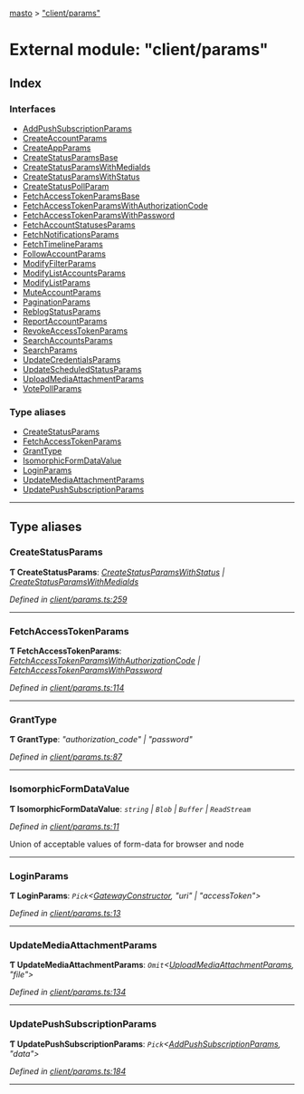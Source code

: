 [masto](../README.md) > ["client/params"](../modules/_client_params_.md)

# External module: "client/params"

## Index

### Interfaces

* [AddPushSubscriptionParams](../interfaces/_client_params_.addpushsubscriptionparams.md)
* [CreateAccountParams](../interfaces/_client_params_.createaccountparams.md)
* [CreateAppParams](../interfaces/_client_params_.createappparams.md)
* [CreateStatusParamsBase](../interfaces/_client_params_.createstatusparamsbase.md)
* [CreateStatusParamsWithMediaIds](../interfaces/_client_params_.createstatusparamswithmediaids.md)
* [CreateStatusParamsWithStatus](../interfaces/_client_params_.createstatusparamswithstatus.md)
* [CreateStatusPollParam](../interfaces/_client_params_.createstatuspollparam.md)
* [FetchAccessTokenParamsBase](../interfaces/_client_params_.fetchaccesstokenparamsbase.md)
* [FetchAccessTokenParamsWithAuthorizationCode](../interfaces/_client_params_.fetchaccesstokenparamswithauthorizationcode.md)
* [FetchAccessTokenParamsWithPassword](../interfaces/_client_params_.fetchaccesstokenparamswithpassword.md)
* [FetchAccountStatusesParams](../interfaces/_client_params_.fetchaccountstatusesparams.md)
* [FetchNotificationsParams](../interfaces/_client_params_.fetchnotificationsparams.md)
* [FetchTimelineParams](../interfaces/_client_params_.fetchtimelineparams.md)
* [FollowAccountParams](../interfaces/_client_params_.followaccountparams.md)
* [ModifyFilterParams](../interfaces/_client_params_.modifyfilterparams.md)
* [ModifyListAccountsParams](../interfaces/_client_params_.modifylistaccountsparams.md)
* [ModifyListParams](../interfaces/_client_params_.modifylistparams.md)
* [MuteAccountParams](../interfaces/_client_params_.muteaccountparams.md)
* [PaginationParams](../interfaces/_client_params_.paginationparams.md)
* [ReblogStatusParams](../interfaces/_client_params_.reblogstatusparams.md)
* [ReportAccountParams](../interfaces/_client_params_.reportaccountparams.md)
* [RevokeAccessTokenParams](../interfaces/_client_params_.revokeaccesstokenparams.md)
* [SearchAccountsParams](../interfaces/_client_params_.searchaccountsparams.md)
* [SearchParams](../interfaces/_client_params_.searchparams.md)
* [UpdateCredentialsParams](../interfaces/_client_params_.updatecredentialsparams.md)
* [UpdateScheduledStatusParams](../interfaces/_client_params_.updatescheduledstatusparams.md)
* [UploadMediaAttachmentParams](../interfaces/_client_params_.uploadmediaattachmentparams.md)
* [VotePollParams](../interfaces/_client_params_.votepollparams.md)

### Type aliases

* [CreateStatusParams](_client_params_.md#createstatusparams)
* [FetchAccessTokenParams](_client_params_.md#fetchaccesstokenparams)
* [GrantType](_client_params_.md#granttype)
* [IsomorphicFormDataValue](_client_params_.md#isomorphicformdatavalue)
* [LoginParams](_client_params_.md#loginparams)
* [UpdateMediaAttachmentParams](_client_params_.md#updatemediaattachmentparams)
* [UpdatePushSubscriptionParams](_client_params_.md#updatepushsubscriptionparams)

---

## Type aliases

<a id="createstatusparams"></a>

###  CreateStatusParams

**Ƭ CreateStatusParams**: *[CreateStatusParamsWithStatus](../interfaces/_client_params_.createstatusparamswithstatus.md) \| [CreateStatusParamsWithMediaIds](../interfaces/_client_params_.createstatusparamswithmediaids.md)*

*Defined in [client/params.ts:259](https://github.com/neet/masto.js/blob/3b7330b/src/client/params.ts#L259)*

___
<a id="fetchaccesstokenparams"></a>

###  FetchAccessTokenParams

**Ƭ FetchAccessTokenParams**: *[FetchAccessTokenParamsWithAuthorizationCode](../interfaces/_client_params_.fetchaccesstokenparamswithauthorizationcode.md) \| [FetchAccessTokenParamsWithPassword](../interfaces/_client_params_.fetchaccesstokenparamswithpassword.md)*

*Defined in [client/params.ts:114](https://github.com/neet/masto.js/blob/3b7330b/src/client/params.ts#L114)*

___
<a id="granttype"></a>

###  GrantType

**Ƭ GrantType**: *"authorization_code" \| "password"*

*Defined in [client/params.ts:87](https://github.com/neet/masto.js/blob/3b7330b/src/client/params.ts#L87)*

___
<a id="isomorphicformdatavalue"></a>

###  IsomorphicFormDataValue

**Ƭ IsomorphicFormDataValue**: *`string` \| `Blob` \| `Buffer` \| `ReadStream`*

*Defined in [client/params.ts:11](https://github.com/neet/masto.js/blob/3b7330b/src/client/params.ts#L11)*

Union of acceptable values of form-data for browser and node

___
<a id="loginparams"></a>

###  LoginParams

**Ƭ LoginParams**: *`Pick`<[GatewayConstructor](../interfaces/_client_gateway_.gatewayconstructor.md), "uri" \| "accessToken">*

*Defined in [client/params.ts:13](https://github.com/neet/masto.js/blob/3b7330b/src/client/params.ts#L13)*

___
<a id="updatemediaattachmentparams"></a>

###  UpdateMediaAttachmentParams

**Ƭ UpdateMediaAttachmentParams**: *`Omit`<[UploadMediaAttachmentParams](../interfaces/_client_params_.uploadmediaattachmentparams.md), "file">*

*Defined in [client/params.ts:134](https://github.com/neet/masto.js/blob/3b7330b/src/client/params.ts#L134)*

___
<a id="updatepushsubscriptionparams"></a>

###  UpdatePushSubscriptionParams

**Ƭ UpdatePushSubscriptionParams**: *`Pick`<[AddPushSubscriptionParams](../interfaces/_client_params_.addpushsubscriptionparams.md), "data">*

*Defined in [client/params.ts:184](https://github.com/neet/masto.js/blob/3b7330b/src/client/params.ts#L184)*

___

